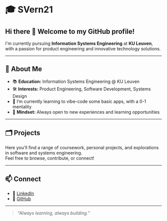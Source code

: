 # 🎓 SVern21

## Hi there 👋 Welcome to my GitHub profile!  
I'm currently pursuing **Information Systems Engineering** at **KU Leuven**, with a passion for product engineering and innovative technology solutions.

---

## 👋 About Me

- 📚 **Education:** Information Systems Engineering @ KU Leuven
- 🛠️ **Interests:** Product Engineering, Software Development, Systems Design
- 🌱 I’m currently learning to vibe-code some basic apps, with a 0-1 mentality
- 🤔 **Mindset:** Always open to new experiences and learning opportunities

---

## 🗂️ Projects

Here you'll find a range of coursework, personal projects, and explorations in software and systems engineering.  
Feel free to browse, contribute, or connect!

---

## 📫 Connect

- 💼 [LinkedIn](#) <!-- Replace with your LinkedIn URL -->
- 🐙 [GitHub](https://github.com/SVern21)

---

> *“Always learning, always building.”*




<!--
**SVern21/Svern21** is a ✨ _special_ ✨ repository because its `README.md` (this file) appears on your GitHub profile.

Here are some ideas to get you started:

- 🔭 I’m currently working on ...
- 🌱 I’m currently learning ...
- 👯 I’m looking to collaborate on ...
- 🤔 I’m looking for help with ...
- 💬 Ask me about ...
- 📫 How to reach me: ...
- 😄 Pronouns: ...
- ⚡ Fun fact: ...
-->
